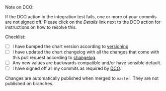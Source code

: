 Note on DCO:

If the DCO action in the integration test fails, one or more of your commits are not signed off. Please click on the *Details* link next to the DCO action for instructions on how to resolve this.

Checklist:

* [ ] I have bumped the chart version according to [versioning](https://github.com/openkruise/charts/blob/master/CONTRIBUTING.md#versioning)
* [ ] I have updated the chart changelog with all the changes that come with this pull request according to [changelog](https://github.com/openkruise/charts/blob/master/CONTRIBUTING.md#changelog).
* [ ] Any new values are backwards compatible and/or have sensible default.
* [ ] I have signed off all my commits as required by [DCO](https://github.com/openkruise/kruise/blob/master/CODE_OF_CONDUCT.md).

Changes are automatically published when merged to `master`. They are not published on branches.
